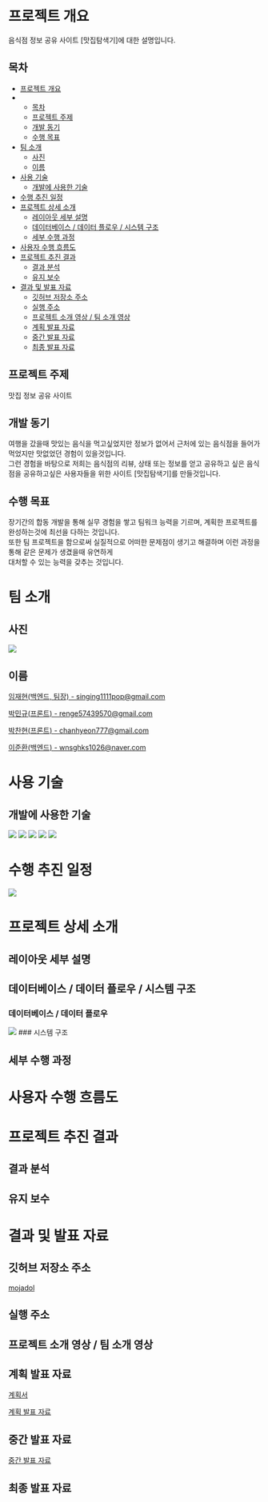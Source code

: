 # 프로젝트 개요

<p>음식점 정보 공유 사이트 [맛집탐색기]에 대한 설명입니다.</p>

## 목차 

* <a href="#프로젝트-개요">프로젝트 개요</a>
* - <a href="#목차">목차</a>
  - <a href="#프로젝트-주제">프로젝트 주제</a>
  - <a href="#개발-동기">개발 동기</a>
  - <a href="#수행-목표">수행 목표</a>
* <a href="#팀-소개">팀 소개</a>
  - <a href="#사진">사진</a>
  - <a href="#이름">이름</a>
* <a href="#사용-기술">사용 기술</a>
  - <a href="#개발에-사용한-기술">개발에 사용한 기술</a>
* <a href="#수행-추진-일정">수행 추진 일정</a>
* <a href="#프로젝트-상세-소개">프로젝트 상세 소개</a>
  - <a href="#레이아웃-세부-설명">레이아웃 세부 설명</a>
  - <a href="#데이터베이스--데이터-플로우--시스템-구조">데이터베이스 / 데이터 플로우 / 시스템 구조</a>
  - <a href="#세부-수행-과정">세부 수행 과정</a>
* <a href="#사용자-수행-흐름도">사용자 수행 흐름도</a>
* <a href="#프로젝트-추진-결과">프로젝트 추진 결과</a>
  - <a href="#결과-분석">결과 분석</a>
  - <a href="#유지-보수">유지 보수</a>
* <a href="#결과-및-발표-자료">결과 및 발표 자료</a>
  - <a href="#깃허브-저장소-주소">깃허브 저장소 주소</a>
  - <a href="#실행-주소">실행 주소</a>
  - <a href="#프로젝트-소개-영상--팀-소개-영상">프로젝트 소개 영상 / 팀 소개 영상</a>
  - <a href="#계획-발표-자료">계획 발표 자료</a>
  - <a href="#중간-발표-자료">중간 발표 자료</a>
  - <a href="#최종-발표-자료">최종 발표 자료</a>

## 프로젝트 주제
<p>맛집 정보 공유 사이트</p>

## 개발 동기
<p>여행을 갔을때 맛있는 음식을 먹고싶었지만 정보가 없어서 근처에 있는 음식점을 들어가 먹었지만 맛없었던 경험이 있을것입니다.<br /> 그런 경험을 바탕으로 저희는 음식점의 리뷰, 상태 또는 정보를 얻고 공유하고 싶은 음식점을 공유하고싶은 사용자들을 위한 사이트 [맛집탐색기]를 만들것입니다.</p>

## 수행 목표
<p>

장기간의 합동 개발을 통해 실무 경험을 쌓고 팀워크 능력을 기르며, 계획한 프로젝트를 완성하는것에 최선을 다하는 것입니다.<br />
또한 팀 프로젝트을 함으로써 실질적으로 어떠한 문제점이 생기고 해결하며 이런 과정을 통해 같은 문제가 생겼을때 유연하게<br /> 대처할 수 있는 능력을 갖추는 것입니다.
</p>


# 팀 소개

## 사진
<img src="ReadMe/팀원_사진.png">

## 이름
<p><a href="https://github.com/reproduce0529">임재현(백엔드, 팀장) - singing1111pop@gmail.com<a/></p>
<p><a href="https://github.com/mingyu9570">박민규(프론트) - renge57439570@gmail.com<a/></p>
<p><a href="https://github.com/hanavi999">박찬현(프론트) - chanhyeon777@gmail.com<a/></p>
<p><a href="https://github.com/shell-by">이준환(백엔드) - wnsghks1026@naver.com<a/></p>

# 사용 기술

## 개발에 사용한 기술

<a href="#"><img src="https://img.shields.io/badge/HTML5-E34F26?style=flat-square&logo=html5&logoColor=white"/></a>
<a href="#"><img src="https://img.shields.io/badge/CSS3-1572B6?style=flat-square&logo=css&logoColor=white"/></a>
<a href="#"><img src="https://img.shields.io/badge/JavaScript-F7DF1E?style=flat-square&logo=javascript&logoColor=black"/></a>
<a href="#"><img src="https://img.shields.io/badge/Laravel-FF2D20?style=flat-square&logo=laravel&logoColor=white"/></a>
<a href="#"><img src="https://img.shields.io/badge/PHP-777BB4?style=flat-square&logo=php&logoColor=white"/></a>

# 수행 추진 일정
<img src="ReadMe/수행_추진_일정.png">

# 프로젝트 상세 소개
  
## 레이아웃 세부 설명
  
## 데이터베이스 / 데이터 플로우 / 시스템 구조
  ### 데이터베이스 / 데이터 플로우
  <img src="ReadMe/데이터베이스_ERD.png">
  ### 시스템 구조
  
## 세부 수행 과정
  
# 사용자 수행 흐름도
  
# 프로젝트 추진 결과
  
## 결과 분석
  
## 유지 보수
  
# 결과 및 발표 자료
  
## 깃허브 저장소 주소
<a href="https://github.com/GBSWmojaDol/mojaDol">mojadol</a> 

## 실행 주소
  
## 프로젝트 소개 영상 / 팀 소개 영상
  
## 계획 발표 자료
<p><a href="https://github.com/GBSWmojaDol/mojaDol/blob/master/ReadMe/2022%ED%95%99%EB%85%84%EB%8F%84%20%EA%B2%BD%EB%B6%81%EC%86%8C%ED%94%84%ED%8A%B8%EC%9B%A8%EC%96%B4%EA%B3%A0%20%EC%BA%A1%EC%8A%A4%ED%86%A4%ED%94%84%EB%A1%9C%EC%A0%9D%ED%8A%B8%20%EC%88%98%EC%A0%95%EA%B3%84%ED%9A%8D%EC%84%9C(%EB%AA%A8%EC%9E%90%EB%91%98).hwp">계획서</a></p>
<p><a href="https://github.com/GBSWmojaDol/mojaDol/blob/master/ReadMe/%EA%B3%84%ED%9A%8D%20%EB%B0%9C%ED%91%9C%20%EC%9E%90%EB%A3%8C.pptx">계획 발표 자료</a></p>
  
## 중간 발표 자료
<p><a href="https://github.com/GBSWmojaDol/mojaDol/blob/master/ReadMe/%EC%A4%91%EA%B0%84%20%EB%B0%9C%ED%91%9C%20%EC%9E%90%EB%A3%8C.pptx">중간 발표 자료</a></p>
  
## 최종 발표 자료
